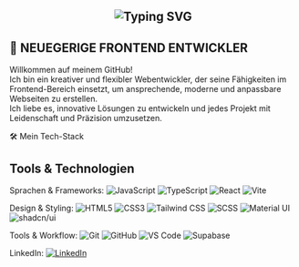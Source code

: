 
<h2 align="center">
  <img src="https://readme-typing-svg.demolab.com?font=Fira+Code&size=28&duration=3000&pause=1000&color=00BFFF&center=true&vCenter=true&width=600&lines=Hallo%2C+ich+bin+Abbosbek" alt="Typing SVG" />
</h2>


<h2>🚀 NEUEGERIGE FRONTEND ENTWICKLER</h2>

  
<p>
Willkommen auf meinem GitHub!<br/>
Ich bin ein kreativer und flexibler Webentwickler, der seine Fähigkeiten im Frontend-Bereich einsetzt, um ansprechende, moderne und anpassbare Webseiten zu erstellen.<br>
Ich liebe es, innovative Lösungen zu entwickeln und jedes Projekt mit Leidenschaft und Präzision umzusetzen.
</p>

🛠️ Mein Tech-Stack

<h2>Tools & Technologien</h2>

Sprachen & Frameworks:
![JavaScript](https://img.shields.io/badge/JavaScript-F7DF1E?logo=javascript&logoColor=black)
![TypeScript](https://img.shields.io/badge/TypeScript-3178C6?logo=typescript&logoColor=white)
![React](https://img.shields.io/badge/React-20232A?logo=react&logoColor=61DAFB)
![Vite](https://img.shields.io/badge/Vite-646CFF?logo=vite&logoColor=white)


Design & Styling:
![HTML5](https://img.shields.io/badge/HTML5-E34F26?logo=html5&logoColor=white)
![CSS3](https://img.shields.io/badge/CSS3-1572B6?logo=css3&logoColor=white)
![Tailwind CSS](https://img.shields.io/badge/Tailwind_CSS-06B6D4?logo=tailwindcss&logoColor=white)
![SCSS](https://img.shields.io/badge/SCSS-CC6699?logo=sass&logoColor=white)
![Material UI](https://img.shields.io/badge/Material_UI-007FFF?logo=mui&logoColor=white)
![shadcn/ui](https://img.shields.io/badge/shadcn/ui-000000?logo=react&logoColor=white)


Tools & Workflow:
![Git](https://img.shields.io/badge/Git-F05032?logo=git&logoColor=white)
![GitHub](https://img.shields.io/badge/GitHub-181717?logo=github&logoColor=white)
![VS Code](https://img.shields.io/badge/VS_Code-0078D4?logo=visualstudiocode&logoColor=white)
![Supabase](https://img.shields.io/badge/Supabase-3ECF8E?logo=supabase&logoColor=white)

LinkedIn: [![LinkedIn](https://img.shields.io/badge/LinkedIn-0077B5?style=fat&logo=linkedin&logoColor=white)](http://linkedin.com/in/abbosbek-anvarjonov-b3867a294)




